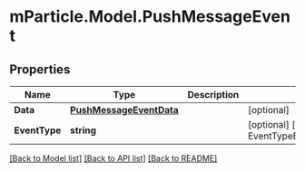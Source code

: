 # mParticle.Model.PushMessageEvent
## Properties

Name | Type | Description | Notes
------------ | ------------- | ------------- | -------------
**Data** | [**PushMessageEventData**](PushMessageEventData.md) |  | [optional] 
**EventType** | **string** |  | [optional] [default to EventTypeEnum.Pushmessage]

[[Back to Model list]](../README.md#documentation-for-models) [[Back to API list]](../README.md#documentation-for-api-endpoints) [[Back to README]](../README.md)

